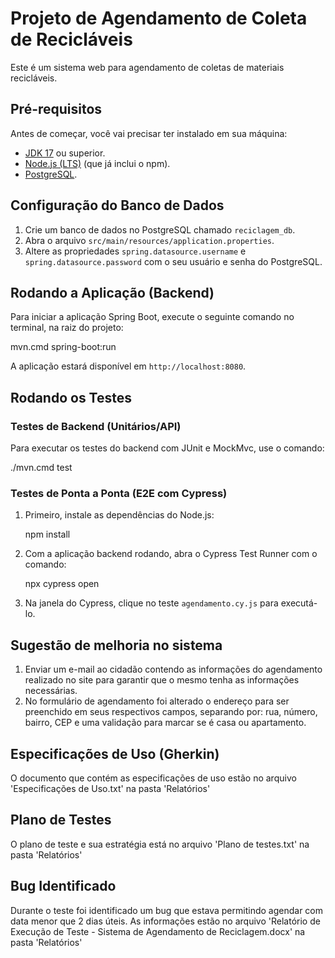 # Projeto de Agendamento de Coleta de Recicláveis

Este é um sistema web para agendamento de coletas de materiais recicláveis.

## Pré-requisitos

Antes de começar, você vai precisar ter instalado em sua máquina:
- [JDK 17](https://adoptium.net/) ou superior.
- [Node.js (LTS)](https://nodejs.org/en/) (que já inclui o npm).
- [PostgreSQL](https://www.postgresql.org/download/).

## Configuração do Banco de Dados

1. Crie um banco de dados no PostgreSQL chamado `reciclagem_db`.
2. Abra o arquivo `src/main/resources/application.properties`.
3. Altere as propriedades `spring.datasource.username` e `spring.datasource.password` com o seu usuário e senha do PostgreSQL.

## Rodando a Aplicação (Backend)

Para iniciar a aplicação Spring Boot, execute o seguinte comando no terminal, na raiz do projeto:

mvn.cmd spring-boot:run

A aplicação estará disponível em `http://localhost:8080`.

## Rodando os Testes

### Testes de Backend (Unitários/API)

Para executar os testes do backend com JUnit e MockMvc, use o comando:

./mvn.cmd test

### Testes de Ponta a Ponta (E2E com Cypress)

1. Primeiro, instale as dependências do Node.js:
   
    npm install
   
2. Com a aplicação backend rodando, abra o Cypress Test Runner com o comando:
   
   npx cypress open
   
3. Na janela do Cypress, clique no teste `agendamento.cy.js` para executá-lo.

## Sugestão de melhoria no sistema

1. Enviar um e-mail ao cidadão contendo as informações do agendamento realizado no site para garantir que o mesmo tenha as informações necessárias.
2. No formulário de agendamento foi alterado o endereço para ser preenchido em seus respectivos campos, separando por: rua, número, bairro, CEP e uma validação para marcar se é casa ou apartamento.

## Especificações de Uso (Gherkin)

O documento que contém as especificações de uso estão no arquivo 'Especificações de Uso.txt' na pasta 'Relatórios'

## Plano de Testes

O plano de teste e sua estratégia está no arquivo 'Plano de testes.txt' na pasta 'Relatórios'

## Bug Identificado

Durante o teste foi identificado um bug que estava permitindo agendar com data menor que 2 dias úteis.
As informações estão no arquivo 'Relatório de Execução de Teste - Sistema de Agendamento de Reciclagem.docx' na pasta 'Relatórios'


